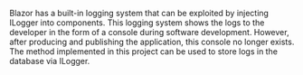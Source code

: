 Blazor has a built-in logging system that can be exploited by injecting ILogger into components.
This logging system shows the logs to the developer in the form of a console during software development.
However, after producing and publishing the application, this console no longer exists.
The method implemented in this project can be used to store logs in the database via ILogger.

